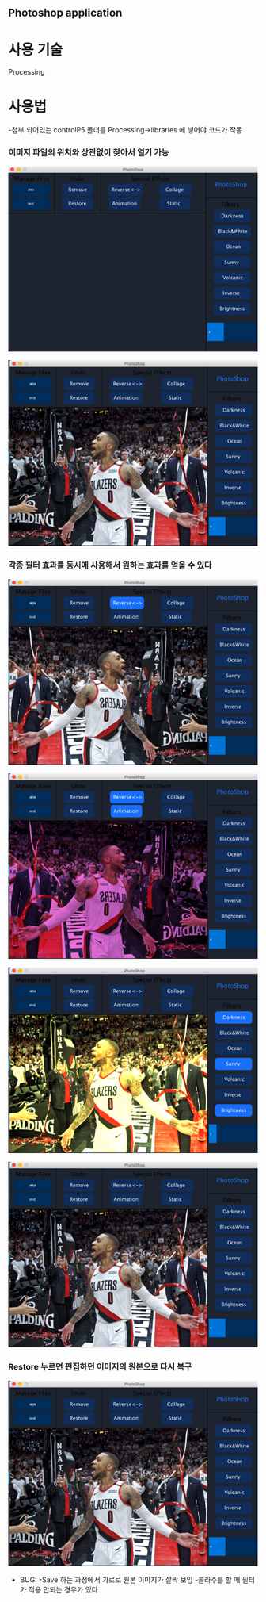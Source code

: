 ## Photoshop application

# 사용 기술
Processing

# 사용법
-첨부 되어있는 controlP5 폴더를 Processing->libraries 에 넣어야 코드가 작동

### 이미지 파일의 위치와 상관없이 찾아서 열기 가능
![alt text](https://github.com/junbangg/PhotoShop/blob/master/photoshop_example/Screen_Shot_2019-08-03_at_6.16.10_PM.png?raw=true)

![alt text](https://github.com/junbangg/PhotoShop/blob/master/photoshop_example/dame.png?raw=true)

### 각종 필터 효과를 동시에 사용해서 원하는 효과를 얻을 수 있다
![alt text](https://github.com/junbangg/PhotoShop/blob/master/photoshop_example/reverse.png?raw=true)

![alt text](https://github.com/junbangg/PhotoShop/blob/master/photoshop_example/animation.png?raw=true)



![alt text](https://github.com/junbangg/PhotoShop/blob/master/photoshop_example/sunny.png?raw=true)

![alt text](https://github.com/junbangg/PhotoShop/blob/master/photoshop_example/dame.png?raw=true)

### Restore 누르면 편집하던 이미지의 원본으로 다시 복구
![alt text](https://github.com/junbangg/PhotoShop/blob/master/photoshop_example/dame.png?raw=true)



- BUG: -Save 하는 과정에서 가로로 원본 이미지가 살짝 보임
       -콜라주를 할 때 필터가 적용 안되는 경우가 있다
